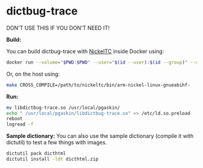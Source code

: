 # dictbug-trace
DON'T USE THIS IF YOU DON'T NEED IT!

**Build:**

You can build dictbug-trace with [NickelTC](https://github.com/pgaskin/NickelTC) inside Docker using:

```sh
docker run --volume="$PWD:$PWD" --user="$(id --user):$(id --group)" --workdir="$PWD" --env=HOME --entrypoint=make --rm -it ghcr.io/pgaskin/nickeltc:1.0
```

Or, on the host using:

```sh
make CROSS_COMPILE=/path/to/nickeltc/bin/arm-nickel-linux-gnueabihf-
```

**Run:**

```sh
mv libdictbug-trace.so /usr/local/pgaskin/
echo " /usr/local/pgaskin/libdictbug-trace.so" >> /etc/ld.so.preload
reboot
logread -f
```

**Sample dictionary:**
You can also use the sample dictionary (compile it with dictutil) to test a few things with images.

```sh
dictutil pack dicthtml
dictutil install -ldt dicthtml.zip
```
